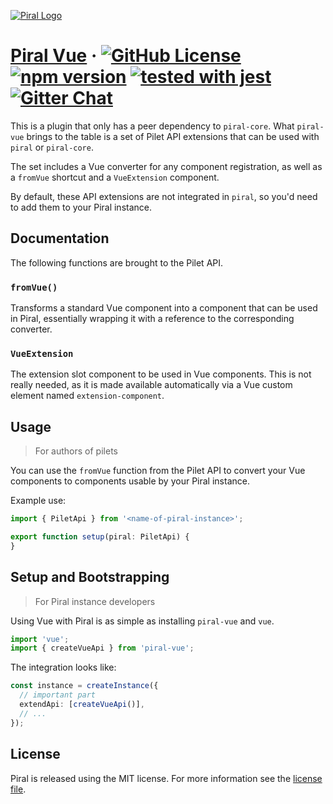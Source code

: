 [![Piral Logo](https://github.com/smapiot/piral/raw/master/docs/assets/logo.png)](https://piral.io)

# [Piral Vue](https://piral.io) &middot; [![GitHub License](https://img.shields.io/badge/license-MIT-blue.svg)](https://github.com/smapiot/piral/blob/master/LICENSE) [![npm version](https://img.shields.io/npm/v/piral-vue.svg?style=flat)](https://www.npmjs.com/package/piral-vue) [![tested with jest](https://img.shields.io/badge/tested_with-jest-99424f.svg)](https://jestjs.io) [![Gitter Chat](https://badges.gitter.im/gitterHQ/gitter.png)](https://gitter.im/piral-io/community)

This is a plugin that only has a peer dependency to `piral-core`. What `piral-vue` brings to the table is a set of Pilet API extensions that can be used with `piral` or `piral-core`.

The set includes a Vue converter for any component registration, as well as a `fromVue` shortcut and a `VueExtension` component.

By default, these API extensions are not integrated in `piral`, so you'd need to add them to your Piral instance.

## Documentation

The following functions are brought to the Pilet API.

### `fromVue()`

Transforms a standard Vue component into a component that can be used in Piral, essentially wrapping it with a reference to the corresponding converter.

### `VueExtension`

The extension slot component to be used in Vue components. This is not really needed, as it is made available automatically via a Vue custom element named `extension-component`.

## Usage

> For authors of pilets

You can use the `fromVue` function from the Pilet API to convert your Vue components to components usable by your Piral instance.

Example use:

```ts
import { PiletApi } from '<name-of-piral-instance>';

export function setup(piral: PiletApi) {
}
```

## Setup and Bootstrapping

> For Piral instance developers

Using Vue with Piral is as simple as installing `piral-vue` and `vue`.

```ts
import 'vue';
import { createVueApi } from 'piral-vue';
```

The integration looks like:

```ts
const instance = createInstance({
  // important part
  extendApi: [createVueApi()],
  // ...
});
```

## License

Piral is released using the MIT license. For more information see the [license file](./LICENSE).

